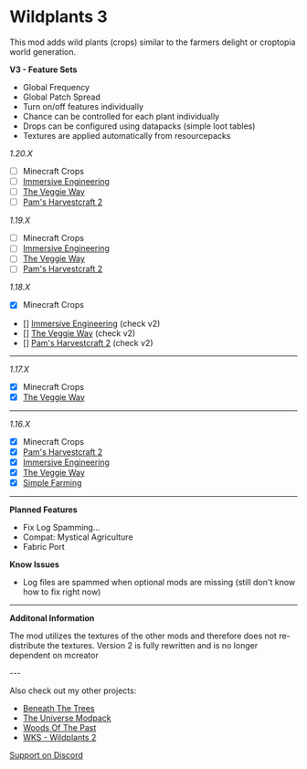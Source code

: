 # Wildplants 3

This mod adds wild plants (crops) similar to the farmers delight or croptopia world generation.

**V3 - Feature Sets**

- Global Frequency
- Global Patch Spread
- Turn on/off features individually
- Chance can be controlled for each plant individually
- Drops can be configured using datapacks (simple loot tables)
- Textures are applied automatically from resourcepacks

*1.20.X*

- [ ] Minecraft Crops
- [ ] [Immersive Engineering](https://www.curseforge.com/minecraft/mc-mods/immersive-engineering)
- [ ] [The Veggie Way](https://www.curseforge.com/minecraft/mc-mods/the-veggie-way)
- [ ] [Pam's Harvestcraft 2](https://www.curseforge.com/minecraft/mc-mods/pams-harvestcraft-2-crops)

*1.19.X*

- [ ] Minecraft Crops
- [ ] [Immersive Engineering](https://www.curseforge.com/minecraft/mc-mods/immersive-engineering)
- [ ] [The Veggie Way](https://www.curseforge.com/minecraft/mc-mods/the-veggie-way)
- [ ] [Pam's Harvestcraft 2](https://www.curseforge.com/minecraft/mc-mods/pams-harvestcraft-2-crops)

*1.18.X*

- [x] Minecraft Crops
- [] [Immersive Engineering](https://www.curseforge.com/minecraft/mc-mods/immersive-engineering) (check v2)
- [] [The Veggie Way](https://www.curseforge.com/minecraft/mc-mods/the-veggie-way) (check v2)
- [] [Pam's Harvestcraft 2](https://www.curseforge.com/minecraft/mc-mods/pams-harvestcraft-2-crops) (check v2)
  
---

*1.17.X*

- [x] Minecraft Crops
- [x] [The Veggie Way](https://www.curseforge.com/minecraft/mc-mods/the-veggie-way)

---

*1.16.X*

- [x] Minecraft Crops
- [x] [Pam's Harvestcraft 2](https://www.curseforge.com/minecraft/mc-mods/pams-harvestcraft-2-crops)
- [x] [Immersive Engineering](https://www.curseforge.com/minecraft/mc-mods/immersive-engineering)
- [x] [The Veggie Way](https://www.curseforge.com/minecraft/mc-mods/the-veggie-way)
- [x] [Simple Farming](https://www.curseforge.com/minecraft/mc-mods/simple-farming)

---


**Planned Features**

- Fix Log Spamming...
- Compat: Mystical Agriculture
- Fabric Port


**Know Issues**

- Log files are spammed when optional mods are missing (still don't know how to fix right now)

---

**Additonal Information**

The mod utilizes the textures of the other mods and therefore does not re-distribute the textures.
Version 2 is fully rewritten and is no longer dependent on mcreator

--- 

Also check out my other projects:

- [Beneath The Trees](https://www.curseforge.com/minecraft/modpacks/beneath-the-trees)
- [The Universe Modpack](https://www.curseforge.com/minecraft/modpacks/universe-modpack)
- [Woods Of The Past](https://www.curseforge.com/minecraft/modpacks/woods-of-the-past)
- [WKS - Wildplants 2](https://www.curseforge.com/minecraft/mc-mods/wks-wildplants)


[Support on Discord](https://discord.gg/gHcHGuDY)

